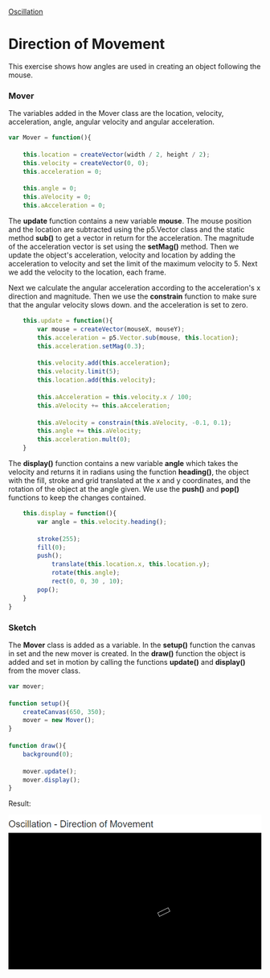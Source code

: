 [Oscillation](../)

# Direction of Movement


This exercise shows how angles are used in creating an object following the mouse.

### Mover

The variables added in the Mover class are the location, velocity, acceleration, angle, angular velocity and angular acceleration.

```js
var Mover = function(){

    this.location = createVector(width / 2, height / 2);
    this.velocity = createVector(0, 0);
    this.acceleration = 0;

    this.angle = 0;
    this.aVelocity = 0;
    this.aAcceleration = 0;
```

The **update** function contains a new variable **mouse**. The mouse position and the location are subtracted using the p5.Vector class and the static method **sub()** to get a vector in return for the acceleration. The magnitude of the acceleration vector is set using the **setMag()** method. Then we update the object's acceleration, velocity and location by adding the acceleration to velocity and set the limit of the maximum velocity to 5. Next we add the velocity to the location, each frame.

Next we calculate the angular acceleration according to the acceleration's x direction and magnitude. Then we  use the **constrain** function to make sure that the angular velocity slows down. and the acceleration is set to zero.

```js
    this.update = function(){
        var mouse = createVector(mouseX, mouseY);
        this.acceleration = p5.Vector.sub(mouse, this.location);
        this.acceleration.setMag(0.3);

        this.velocity.add(this.acceleration);
        this.velocity.limit(5);
        this.location.add(this.velocity);

        this.aAcceleration = this.velocity.x / 100;
        this.aVelocity += this.aAcceleration;

        this.aVelocity = constrain(this.aVelocity, -0.1, 0.1);
        this.angle += this.aVelocity;
        this.acceleration.mult(0);
    }
```
The **display()** function contains a new variable **angle** which takes the velocity and returns it in radians using the function **heading()**, the object with the fill, stroke and grid translated at the x and y coordinates, and the rotation of the object at the angle given. We use the **push()** and **pop()** functions to keep the changes contained.

```js
    this.display = function(){
        var angle = this.velocity.heading();

        stroke(255);
        fill(0);
        push();
            translate(this.location.x, this.location.y);
            rotate(this.angle);
            rect(0, 0, 30 , 10);
        pop();
    }
}
```
### Sketch

The **Mover** class is added as a variable. In the **setup()** function the canvas in set and the new mover is created. In the **draw()** function the object is added and set in motion by calling the functions **update()** and **display()** from the mover class.

```js
var mover;

function setup(){
    createCanvas(650, 350);
    mover = new Mover();
}

function draw(){
    background(0);

    mover.update();
    mover.display();
}
```

Result:

![Direction](img/Sketch.PNG?raw=true "Direction")
